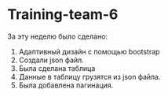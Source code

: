 # Training-team-6
За эту неделю было сделано:
1. Адаптивный дизайн с помощью bootstrap
2. Создали json файл.
3. Была сделана таблица 
4. Данные в таблицу грузятся из json файла.
5. Была добавлена пагинация.
